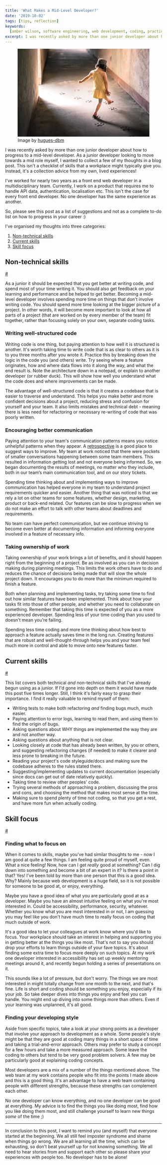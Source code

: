 ```yaml
---
title: 'What Makes a Mid-Level Developer?'
date: '2019-10-02'
tags: [tips, reflection]
keywords:
  [amber wilson, software engineering, web development, coding, practice]
excerpt: I was recently asked by more than one junior developer about how to progress to a mid-level developer. As a junior developer looking to move towards a mid role myself
---
```


<figure class="blog-image">
  <img src="img/hugues-de-buyer-mimeure.jpg" alt="girl walking on paw prints" />
  <figcaption>Image by <a href="https://unsplash.com/@huguesdb">hugues-dbm</a></figcaption>
</figure>

I was recently asked by more than one junior developer about how to progress to a mid-level developer. As a junior developer looking to move towards a mid role myself, I wanted to collect a few of my thoughts in a blog post. This isn't a checklist of skills that a workplace might typically give you. Instead, it's a collection advice from my own, lived experiences!

I've worked for nearly two years as a front end web developer in a multidisciplinary team. Currently, I work on a product that requires me to handle API data, authentication, localisation etc. This isn't the case for every front end developer. No one developer has the same experience as another.

So, please see this post as a list of suggestions and not as a complete to-do list on how to progress in your career :)

I've organised my thoughts into three categories:

1. [Non-technical skills](#non-technical-skills)
2. [Current skills](#current-skills)
3. [Skill focus](#skill-focus)

<div class="heading-with-siblings" id="non-technical-skills">
  <h2>Non-technical skills&nbsp;</h2>
  <a href="#non-technical-skills"> # </a>
</div>

As a junior it should be expected that you get better at writing code, and spend most of your time writing it. You should also get feedback on your learning and performance and be helped to get better. Becoming a mid-level developer involves spending more time on things that don't involve writing code. You should spend more time looking at the bigger picture of a project. In other words, it will become more important to look at how all parts of a project (that are worked on by every member of the team) fit together, rather than focusing solely on your own, separate coding tasks.

### Writing well-structured code

Writing code is one thing, but paying attention to how well it is structured is another. It's worth taking time to write code that is as clear to others as it is to you three months after you wrote it. Practice this by breaking down the logic in the code you (and others) write. Try seeing where a feature originates, how and where data flows into it along the way, and what the end result is. Note the architecture down in a notepad, or explain to another developer (or rubber duck). This will show how well you understand what the code does and where improvements can be made.

The advantage of well-structured code is that it creates a codebase that is easier to traverse and understand. This helps you make better and more confident decisions about a project, reducing stress and confusion for yourself and your team. It also limits mistakes and technical debt - meaning there is less need for refactoring or necessary re-writing of code that was poorly written.

### Encouraging better communication

Paying attention to your team's communication patterns means you notice unhelpful patterns when they appear. A [retrospective](https://www.mountaingoatsoftware.com/agile/scrum/meetings/sprint-retrospective) is a good place to suggest ways to improve. My team at work noticed that there were pockets of smaller conversations happening between some team members. This resulted in information getting lost and not everyone being informed. So, we began documenting the results of meetings, no matter who they include, both in our team’s main communication tool, and on our story tickets.

Spending time thinking about and implementing ways to improve communication has helped everyone in my team to understand project requirements quicker and easier. Another thing that was noticed is that we rely a lot on other teams for some features, whether design, marketing, product or back-end related. Our features can be slow to progress when we do not make an effort to talk with other teams about deadlines and requirements.

No team can have perfect communication, but we continue striving to become even better at documenting information and informing everyone involved in a feature of necessary info.

### Taking ownership of work

Taking ownership of your work brings a lot of benefits, and it should happen right from the beginning of a project. Be as involved as you can in decision making during planning meetings. This limits the work others have to do and reduces the chance of decisions being made that will slow the whole project down. It encourages you to do more than the minimum required to finish a feature.

Both when planning and implementing tasks, try taking some time to find out how similar features have been implemented. Think about how your tasks fit into those of other people, and whether you need to collaborate on something. Remember that taking this time is expected of you as a more experienced developer. Spending less of your time coding than you used to doesn't mean you're failing.

Spending less time coding and more time thinking about how best to approach a feature actually saves time in the long run. Creating features that are robust and well-thought-through helps you and your team feel much more in control and able to move onto new features faster.

<div class="heading-with-siblings" id="current-skills">
  <h2>Current skills&nbsp;</h2>
  <a href="#current-skills"> # </a>
</div>

This list covers both technical _and_ non-technical skills that I've already begun using as a junior. If I'd gone into depth on them it would have made this post five times longer. Still, I think it's fairly easy to grasp their importance. I find it really valuable to remind myself of them:

- Writing tests to make both refactoring _and_ finding bugs much, much easier.
- Paying attention to error logs, learning to read them, and using them to find the origin of bugs.
- Asking questions about WHY things are implemented the way they are and not another way.
- Asking questions about anything that is not clear.
- Looking closely at code that has already been written, by you or others, and suggesting refactoring changes (if needed) to make it clearer and less prone to breaking in the future.
- Reading your project's code styleguide/docs and making sure the codebase adheres to the rules stated there.
- Suggesting/implementing updates to current documentation (especially since docs can get out of date relatively quickly).
- Taking time to review other peoples' code.
- Trying several methods of approaching a problem, discussing the pros and cons, and choosing the method that makes most sense at the time.
- Making sure to spend plenty of time not coding, so that you get a rest, and have more fun when actually coding.

<div class="heading-with-siblings" id="skill-focus">
  <h2>Skill focus&nbsp;</h2>
  <a href="#skill-focus"> # </a>
</div>

### Finding what to focus on

When it comes to skills, maybe you've had similar thoughts to me - now I am good at quite a few things. I am feeling quite proud of myself, even. What a nice feeling! Now, how can I get _really_ good at something? Can I dig down into something and become a bit of an expert in it? Is there a point in that? Yes! I've been told by more than one person that this is a good idea. Why? Mainly because web development is a huge field, so it is not possible for someone to be good at, or enjoy, everything.

Maybe you have a good idea of what you are particularly good at as a developer. Maybe you have an almost intuitive feeling on what you're most interested in. Could be accessibility, performance, security, whatever. Whether you know what you are most interested in or not, I am guessing you may feel like you don't have much time to really focus on coding that much outside of work.

It's a good idea to let your colleagues at work know where you'd like to focus. Your workplace should take an interest in helping and supporting you in getting better at the things you like most. That's not to say you should drop your efforts to learn things outside of your fave topics. It's about finding some extra time to focus more deeply on such topics. At my work one developer interested in accessibility has set up weekly mentoring meetings around it, and recently begun holding a series of presentations on it.

This sounds like a lot of pressure, but don't worry. The things we are most interested in might totally change from one month to the next, and that's fine. Life is short and coding should be something you enjoy, especially if its your job. So take deeper dives into things you enjoy and feel you can handle. You might end up diving into some things more than others. Even if your learning was unplanned, it's all good.

### Finding your developing style

Aside from specific topics, take a look at your strong points as a developer that involve your approach to development as a whole. Some people's style might be that they are good at coding many things in a short space of time and taking a trial-and-error approach. Others may prefer to study a concept for a few hours and take a more measured approach. Some leave the coding to others but tend to be very good problem solvers. A few may be particularly good at explaining coding concepts.

Most developers are a mix of a number of the things mentioned above. The web team at my work contains people who fit into the points I made above and this is a good thing. It's an advantage to have a web team containing people with different strengths, because these strengths can complement each other.

No one developer can know everything, and no one developer can be good at everything. My advice is to find the things you like doing most, find how you like doing them most, and still challenge yourself to learn new things _some_ of the time ;)

---

In conclusion to this post, I want to remind you (and myself) that everyone started at the beginning. We all still feel imposter syndrome and shame when things go wrong. We are all learning all the time, which can be exhausting, so don't beat yourself up for not knowing something. We all need to hear stories from and support each other so please share your experiences with people too. No developer has to be alone!
